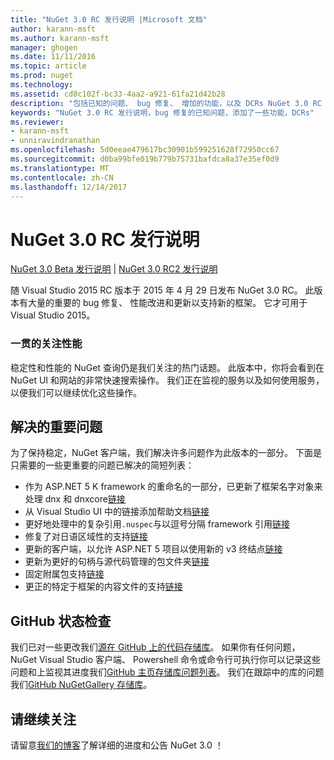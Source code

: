 ```yaml
---
title: "NuGet 3.0 RC 发行说明 |Microsoft 文档"
author: karann-msft
ms.author: karann-msft
manager: ghogen
ms.date: 11/11/2016
ms.topic: article
ms.prod: nuget
ms.technology: 
ms.assetid: cd0c102f-bc33-4aa2-a921-61fa21d42b28
description: "包括已知的问题、 bug 修复、 增加的功能，以及 DCRs NuGet 3.0 RC 的发行说明。"
keywords: "NuGet 3.0 RC 发行说明，bug 修复的已知问题，添加了一些功能，DCRs"
ms.reviewer:
- karann-msft
- unniravindranathan
ms.openlocfilehash: 5d0eeae479617bc30901b599251628f72950cc67
ms.sourcegitcommit: d0ba99bfe019b779b75731bafdca8a37e35ef0d9
ms.translationtype: MT
ms.contentlocale: zh-CN
ms.lasthandoff: 12/14/2017
---
```

# <a name="nuget-30-rc-release-notes"></a>NuGet 3.0 RC 发行说明

[NuGet 3.0 Beta 发行说明](../release-notes/nuget-3.0-beta.md) | [NuGet 3.0 RC2 发行说明](../release-notes/nuget-3.0-RC2.md)

随 Visual Studio 2015 RC 版本于 2015 年 4 月 29 日发布 NuGet 3.0 RC。 此版本有大量的重要的 bug 修复、 性能改进和更新以支持新的框架。  它才可用于 Visual Studio 2015。

### <a name="continued-focus-on-performance"></a>一贯的关注性能

稳定性和性能的 NuGet 查询仍是我们关注的热门话题。  此版本中，你将会看到在 NuGet UI 和网站的非常快速搜索操作。  我们正在监视的服务以及如何使用服务，以便我们可以继续优化这些操作。

## <a name="significant-issues-resolved"></a>解决的重要问题

为了保持稳定，NuGet 客户端，我们解决许多问题作为此版本的一部分。  下面是只需要的一些更重要的问题已解决的简短列表：

* 作为 ASP.NET 5 K framework 的重命名的一部分，已更新了框架名字对象来处理 dnx 和 dnxcore[链接](https://github.com/NuGet/Home/issues/215)
* 从 Visual Studio UI 中的链接添加帮助文档[链接](https://github.com/NuGet/Home/issues/232)
* 更好地处理中的复杂引用`.nuspec`与以逗号分隔 framework 引用[链接](https://github.com/NuGet/Home/issues/276)
* 修复了对日语区域性的支持[链接](https://github.com/NuGet/Home/issues/253)
* 更新的客户端，以允许 ASP.NET 5 项目以使用新的 v3 终结点[链接](https://github.com/NuGet/Home/issues/219)
* 更新为更好的句柄与源代码管理的包文件夹[链接](https://github.com/NuGet/Home/issues/56)
* 固定附属包支持[链接](https://github.com/NuGet/Home/issues/17)
* 更正的特定于框架的内容文件的支持[链接](https://github.com/NuGet/Home/issues/18)

## <a name="github-presence-overhaul"></a>GitHub 状态检查

我们已对一些更改我们[源在 GitHub 上的代码存储库](http://github.com/nuget/home)。  如果你有任何问题，NuGet Visual Studio 客户端、 Powershell 命令或命令行可执行你可以记录这些问题和上监视其进度我们[GitHub 主页存储库问题列表](http://github.com/nuget/home/issues)。  我们在跟踪中的库的问题我们[GitHub NuGetGallery 存储库](http://github.com/nuget/NuGetGallery/issues)。


## <a name="stay-tuned"></a>请继续关注

请留意[我们的博客](http://blog.nuget.org)了解详细的进度和公告 NuGet 3.0 ！